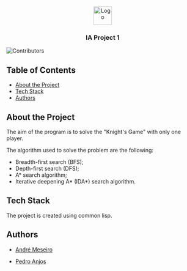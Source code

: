 <br/>
<p align="center">
  <a href="https://github.com/p3dro4/projeto-1-ia">
    <img src="https://i.imgur.com/KyY6wSG.png" alt="Logo" width="48" height="48">
  </a>
  <h3 align="center">IA Project 1</h3>
</p>

![Contributors](https://img.shields.io/github/contributors/p3dro4/ia-project-1?color=dark-green)

## Table of Contents

* [About the Project](#about-the-project)
* [Tech Stack](#tech-stack)
* [Authors](#authors)

## About the Project

The aim of the program is to solve the "Knight's Game" with only one player.

The algorithm used to solve the problem are the following:

* Breadth-first search (BFS);
* Depth-first search (DFS);
* A* search algorithm;
* Iterative deepening A* (IDA*) search algorithm.

## Tech Stack

The project is created using common lisp.

## Authors

* [André Meseiro](https://github.com/andre-meseiro)

* [Pedro Anjos](https://github.com/p3dro4)
